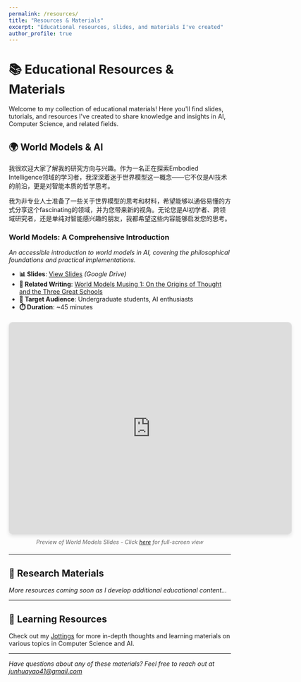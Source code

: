 ```yaml
---
permalink: /resources/
title: "Resources & Materials"
excerpt: "Educational resources, slides, and materials I've created"
author_profile: true
---
```


# 📚 Educational Resources & Materials

Welcome to my collection of educational materials! Here you'll find slides, tutorials, and resources I've created to share knowledge and insights in AI, Computer Science, and related fields.

## 🌍 World Models & AI

我很欢迎大家了解我的研究方向与兴趣。作为一名正在探索Embodied Intelligence领域的学习者，我深深着迷于世界模型这一概念——它不仅是AI技术的前沿，更是对智能本质的哲学思考。

我为非专业人士准备了一些关于世界模型的思考和材料，希望能够以通俗易懂的方式分享这个fascinating的领域，并为您带来新的视角。无论您是AI初学者、跨领域研究者，还是单纯对智能感兴趣的朋友，我都希望这些内容能够启发您的思考。

### **World Models: A Comprehensive Introduction**
*An accessible introduction to world models in AI, covering the philosophical foundations and practical implementations.*

- **📊 Slides**: [View Slides](https://drive.google.com/file/d/1yH8hOjfyds6W3SHeAAYI1DIiWDWfywqI/view?usp=sharing) *(Google Drive)*
- **📝 Related Writing**: [World Models Musing 1: On the Origins of Thought and the Three Great Schools](/jottings/World%20Model%20Musings%201%20On%20the%20Primal%20Impulse%20of%20Intelligence/)
- **🎯 Target Audience**: Undergraduate students, AI enthusiasts
- **⏱️ Duration**: ~45 minutes

<div style="text-align: center; margin: 20px 0;">
<iframe src="https://drive.google.com/file/d/1yH8hOjfyds6W3SHeAAYI1DIiWDWfywqI/preview" 
        width="640" 
        height="480" 
        allow="autoplay" 
        style="border: 1px solid #ddd; border-radius: 8px; box-shadow: 0 4px 8px rgba(0,0,0,0.1);">
</iframe>
<p style="margin-top: 10px; font-size: 0.9em; color: #666;">
<em>Preview of World Models Slides - Click <a href="https://drive.google.com/file/d/1yH8hOjfyds6W3SHeAAYI1DIiWDWfywqI/view?usp=sharing" target="_blank">here</a> for full-screen view</em>
</p>
</div>

---

## 🔬 Research Materials

*More resources coming soon as I develop additional educational content...*

---

## 📖 Learning Resources

Check out my [Jottings](/all-jottings/) for more in-depth thoughts and learning materials on various topics in Computer Science and AI.

---

*Have questions about any of these materials? Feel free to reach out at junhuayao41@gmail.com*
